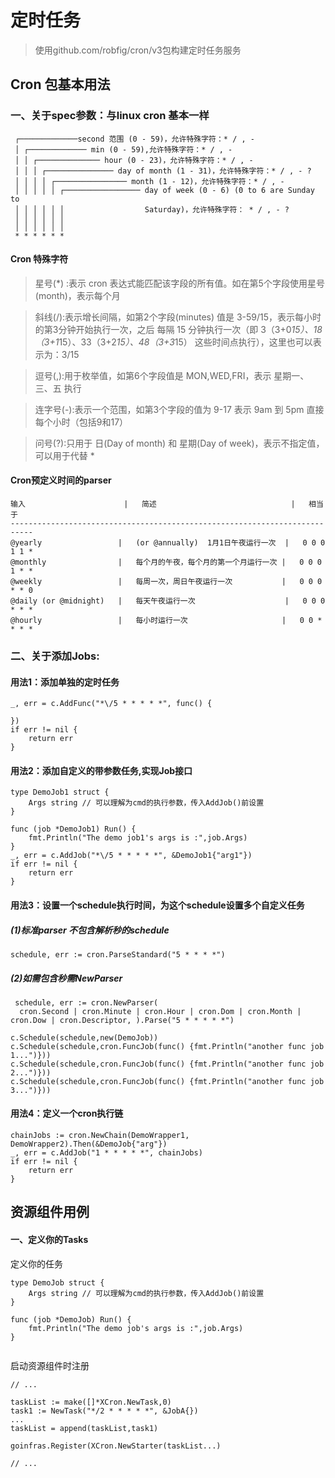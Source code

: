 # 定时任务

> 使用github.com/robfig/cron/v3包构建定时任务服务


## Cron 包基本用法

### 一、关于spec参数：与linux cron 基本一样
```
 ┌─────────────second 范围 (0 - 59)，允许特殊字符：* / , -
 │ ┌───────────── min (0 - 59),允许特殊字符：* / , -
 │ │ ┌────────────── hour (0 - 23)，允许特殊字符：* / , -
 │ │ │ ┌─────────────── day of month (1 - 31)，允许特殊字符：* / , - ?
 │ │ │ │ ┌──────────────── month (1 - 12)，允许特殊字符：* / , -
 │ │ │ │ │ ┌───────────────── day of week (0 - 6) (0 to 6 are Sunday to
 │ │ │ │ │ │                  Saturday)，允许特殊字符： * / , - ?
 │ │ │ │ │ │
 │ │ │ │ │ │
 * * * * * *
```


#### Cron 特殊字符
> 星号(*) :表示 cron 表达式能匹配该字段的所有值。如在第5个字段使用星号(month)，表示每个月

> 斜线(/):表示增长间隔，如第2个字段(minutes) 值是 3-59/15，表示每小时的第3分钟开始执行一次，之后 每隔 15 分钟执行一次（即 3（3+0*15）、18（3+1*15）、33（3+2*15）、48（3+3*15） 这些时间点执行），这里也可以表示为：3/15

> 逗号(,):用于枚举值，如第6个字段值是 MON,WED,FRI，表示 星期一、三、五 执行

> 连字号(-):表示一个范围，如第3个字段的值为 9-17 表示 9am 到 5pm 直接每个小时（包括9和17）

> 问号(?):只用于 日(Day of month) 和 星期(Day of week)，表示不指定值，可以用于代替 *


#### Cron预定义时间的parser
```
输入						|	简述								|	相当于
---------------------------------------------------------------------------
@yearly 				|  	(or @annually)	1月1日午夜运行一次	|	0 0 0 1 1 *
@monthly				|	每个月的午夜，每个月的第一个月运行一次	|	0 0 0 1 * *
@weekly					|  	每周一次，周日午夜运行一次			|	0 0 0 * * 0
@daily (or @midnight)	|  	每天午夜运行一次					|	0 0 0 * * *
@hourly					|	每小时运行一次						|	0 0 * * * *
```


### 二、关于添加Jobs:

#### 用法1：添加单独的定时任务
```
_, err = c.AddFunc("*\/5 * * * * *", func() {

})
if err != nil {
	return err
}

```

#### 用法2：添加自定义的带参数任务,实现Job接口
```
type DemoJob1 struct {
	Args string // 可以理解为cmd的执行参数，传入AddJob()前设置
}

func (job *DemoJob1) Run() {
	fmt.Println("The demo job1's args is :",job.Args)
}
_, err = c.AddJob("*\/5 * * * * *", &DemoJob1{"arg1"})
if err != nil {
	return err
}
```

#### 用法3：设置一个schedule执行时间，为这个schedule设置多个自定义任务

 ##### (1)标准parser 不包含解析秒的schedule
 ```
 schedule, err := cron.ParseStandard("5 * * * *")
```

 ##### (2)如需包含秒需NewParser
```
 schedule, err := cron.NewParser(
  cron.Second | cron.Minute | cron.Hour | cron.Dom | cron.Month | cron.Dow | cron.Descriptor, ).Parse("5 * * * * *")

c.Schedule(schedule,new(DemoJob))
c.Schedule(schedule,cron.FuncJob(func() {fmt.Println("another func job 1...")}))
c.Schedule(schedule,cron.FuncJob(func() {fmt.Println("another func job 2...")}))
c.Schedule(schedule,cron.FuncJob(func() {fmt.Println("another func job 3...")}))

```


#### 用法4：定义一个cron执行链
```
chainJobs := cron.NewChain(DemoWrapper1, DemoWrapper2).Then(&DemoJob{"arg"})
_, err = c.AddJob("1 * * * * *", chainJobs)
if err != nil {
	return err
}
```


## 资源组件用例

#### 一、定义你的Tasks
定义你的任务
```
type DemoJob struct {
	Args string // 可以理解为cmd的执行参数，传入AddJob()前设置
}

func (job *DemoJob) Run() {
	fmt.Println("The demo job's args is :",job.Args)
}


```

启动资源组件时注册
```
// ...

taskList := make([]*XCron.NewTask,0)
task1 := NewTask("*/2 * * * * *", &JobA{})
...
taskList = append(taskList,task1)

goinfras.Register(XCron.NewStarter(taskList...)

// ...
```